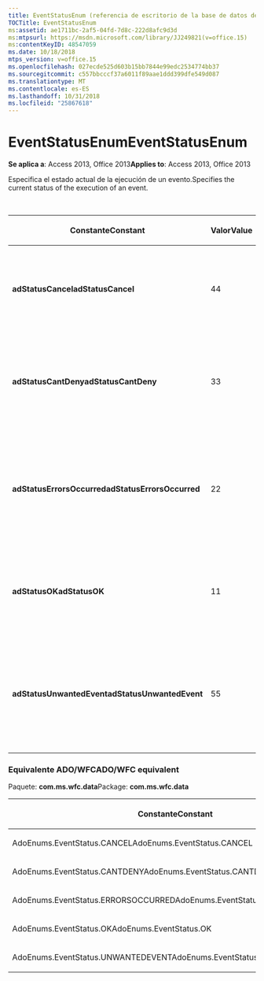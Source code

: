 ```yaml
---
title: EventStatusEnum (referencia de escritorio de la base de datos de Access)
TOCTitle: EventStatusEnum
ms:assetid: ae1711bc-2af5-04fd-7d8c-222d8afc9d3d
ms:mtpsurl: https://msdn.microsoft.com/library/JJ249821(v=office.15)
ms:contentKeyID: 48547059
ms.date: 10/18/2018
mtps_version: v=office.15
ms.openlocfilehash: 027ecde525d603b15bb7844e99edc2534774bb37
ms.sourcegitcommit: c557bbcccf37a6011f89aae1ddd399dfe549d087
ms.translationtype: MT
ms.contentlocale: es-ES
ms.lasthandoff: 10/31/2018
ms.locfileid: "25867618"
---
```

# <a name="eventstatusenum"></a><span data-ttu-id="f0bab-102">EventStatusEnum</span><span class="sxs-lookup"><span data-stu-id="f0bab-102">EventStatusEnum</span></span>

<span data-ttu-id="f0bab-103">**Se aplica a**: Access 2013, Office 2013</span><span class="sxs-lookup"><span data-stu-id="f0bab-103">**Applies to**: Access 2013, Office 2013</span></span>

<span data-ttu-id="f0bab-104">Especifica el estado actual de la ejecución de un evento.</span><span class="sxs-lookup"><span data-stu-id="f0bab-104">Specifies the current status of the execution of an event.</span></span>

<br/>

<table>
<colgroup>
<col style="width: 33%" />
<col style="width: 33%" />
<col style="width: 33%" />
</colgroup>
<thead>
<tr class="header">
<th><p><span data-ttu-id="f0bab-105">Constante</span><span class="sxs-lookup"><span data-stu-id="f0bab-105">Constant</span></span></p></th>
<th><p><span data-ttu-id="f0bab-106">Valor</span><span class="sxs-lookup"><span data-stu-id="f0bab-106">Value</span></span></p></th>
<th><p><span data-ttu-id="f0bab-107">Descripción</span><span class="sxs-lookup"><span data-stu-id="f0bab-107">Description</span></span></p></th>
</tr>
</thead>
<tbody>
<tr class="odd">
<td><p><span data-ttu-id="f0bab-108"><strong>adStatusCancel</strong></span><span class="sxs-lookup"><span data-stu-id="f0bab-108"><strong>adStatusCancel</strong></span></span></p></td>
<td><p><span data-ttu-id="f0bab-109">4</span><span class="sxs-lookup"><span data-stu-id="f0bab-109">4</span></span></p></td>
<td><p><span data-ttu-id="f0bab-110">Solicita la cancelación de la operación que ocasionó el evento.</span><span class="sxs-lookup"><span data-stu-id="f0bab-110">Requests cancellation of the operation that caused the event to occur.</span></span></p></td>
</tr>
<tr class="even">
<td><p><span data-ttu-id="f0bab-111"><strong>adStatusCantDeny</strong></span><span class="sxs-lookup"><span data-stu-id="f0bab-111"><strong>adStatusCantDeny</strong></span></span></p></td>
<td><p><span data-ttu-id="f0bab-112">3</span><span class="sxs-lookup"><span data-stu-id="f0bab-112">3</span></span></p></td>
<td><p><span data-ttu-id="f0bab-113">Indica que la operación no puede solicitar la cancelación de la operación pendiente.</span><span class="sxs-lookup"><span data-stu-id="f0bab-113">Indicates that the operation cannot request cancellation of the pending operation.</span></span></p></td>
</tr>
<tr class="odd">
<td><p><span data-ttu-id="f0bab-114"><strong>adStatusErrorsOccurred</strong></span><span class="sxs-lookup"><span data-stu-id="f0bab-114"><strong>adStatusErrorsOccurred</strong></span></span></p></td>
<td><p><span data-ttu-id="f0bab-115">2</span><span class="sxs-lookup"><span data-stu-id="f0bab-115">2</span></span></p></td>
<td><p><span data-ttu-id="f0bab-116">Indica que la operación que provocó el evento no funcionó correctamente debido a uno o varios errores.</span><span class="sxs-lookup"><span data-stu-id="f0bab-116">Indicates that the operation that caused the event failed due to an error or errors.</span></span></p></td>
</tr>
<tr class="even">
<td><p><span data-ttu-id="f0bab-117"><strong>adStatusOK</strong></span><span class="sxs-lookup"><span data-stu-id="f0bab-117"><strong>adStatusOK</strong></span></span></p></td>
<td><p><span data-ttu-id="f0bab-118">1</span><span class="sxs-lookup"><span data-stu-id="f0bab-118">1</span></span></p></td>
<td><p><span data-ttu-id="f0bab-119">Indica que la operación que provocó el evento se realizó correctamente.</span><span class="sxs-lookup"><span data-stu-id="f0bab-119">Indicates that the operation that caused the event was successful.</span></span></p></td>
</tr>
<tr class="odd">
<td><p><span data-ttu-id="f0bab-120"><strong>adStatusUnwantedEvent</strong></span><span class="sxs-lookup"><span data-stu-id="f0bab-120"><strong>adStatusUnwantedEvent</strong></span></span></p></td>
<td><p><span data-ttu-id="f0bab-121">5</span><span class="sxs-lookup"><span data-stu-id="f0bab-121">5</span></span></p></td>
<td><p><span data-ttu-id="f0bab-122">Impide posibles notificaciones posteriores antes de que el método de evento haya terminado de ejecutarse.</span><span class="sxs-lookup"><span data-stu-id="f0bab-122">Prevents subsequent notifications before the event method has finished executing.</span></span></p></td>
</tr>
</tbody>
</table>


### <a name="adowfc-equivalent"></a><span data-ttu-id="f0bab-123">Equivalente ADO/WFC</span><span class="sxs-lookup"><span data-stu-id="f0bab-123">ADO/WFC equivalent</span></span>

<span data-ttu-id="f0bab-124">Paquete: **com.ms.wfc.data**</span><span class="sxs-lookup"><span data-stu-id="f0bab-124">Package: **com.ms.wfc.data**</span></span>

<table>
<colgroup>
<col style="width: 100%" />
</colgroup>
<thead>
<tr class="header">
<th><p><span data-ttu-id="f0bab-125">Constante</span><span class="sxs-lookup"><span data-stu-id="f0bab-125">Constant</span></span></p></th>
</tr>
</thead>
<tbody>
<tr class="odd">
<td><p><span data-ttu-id="f0bab-126">AdoEnums.EventStatus.CANCEL</span><span class="sxs-lookup"><span data-stu-id="f0bab-126">AdoEnums.EventStatus.CANCEL</span></span></p></td>
</tr>
<tr class="even">
<td><p><span data-ttu-id="f0bab-127">AdoEnums.EventStatus.CANTDENY</span><span class="sxs-lookup"><span data-stu-id="f0bab-127">AdoEnums.EventStatus.CANTDENY</span></span></p></td>
</tr>
<tr class="odd">
<td><p><span data-ttu-id="f0bab-128">AdoEnums.EventStatus.ERRORSOCCURRED</span><span class="sxs-lookup"><span data-stu-id="f0bab-128">AdoEnums.EventStatus.ERRORSOCCURRED</span></span></p></td>
</tr>
<tr class="even">
<td><p><span data-ttu-id="f0bab-129">AdoEnums.EventStatus.OK</span><span class="sxs-lookup"><span data-stu-id="f0bab-129">AdoEnums.EventStatus.OK</span></span></p></td>
</tr>
<tr class="odd">
<td><p><span data-ttu-id="f0bab-130">AdoEnums.EventStatus.UNWANTEDEVENT</span><span class="sxs-lookup"><span data-stu-id="f0bab-130">AdoEnums.EventStatus.UNWANTEDEVENT</span></span></p></td>
</tr>
</tbody>
</table>

